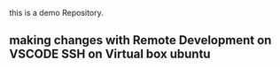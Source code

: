 
this is a demo Repository.

## making changes with Remote Development on VSCODE SSH on Virtual box ubuntu